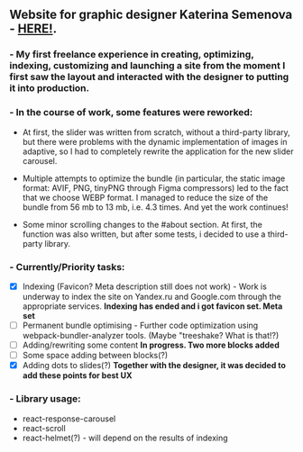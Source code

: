 ## Website for graphic designer **Katerina Semenova** - [HERE!](https://katerinasemenova.ru).
### - My first freelance experience in creating, optimizing, indexing, customizing and launching a site from the moment I first saw the layout and interacted with the designer to putting it into production.

### - In the course of work, some features  were reworked:
 * At first, the slider was written from scratch, without a third-party library, but there were problems with the dynamic
implementation of images in adaptive, so I had to completely rewrite the application for the new slider carousel.

 * Multiple attempts to optimize the bundle (in particular, the static image format: AVIF, PNG, tinyPNG through Figma
compressors) led to the fact that we choose WEBP format. I managed to reduce the size of the bundle from 56 mb
to 13 mb, i.e. 4.3 times. And yet the work continues!

 * Some minor scrolling changes to the #about section. At first, the function was also written, but after some tests, i decided to use a third-party library.


### - Currently/Priority tasks:
- [X] Indexing (Favicon? Meta description still does not work) - Work is underway to index the site on Yandex.ru and Google.com through the appropriate services.
  <b>Indexing has ended and i got favicon set. Meta set</b>
- [ ] Permanent bundle optimising - Further code optimization using webpack-bundler-analyzer tools. (Maybe "treeshake? What is that!?)
- [ ] Adding/rewriting some content
  <b>In progress. Two more blocks added</b>
- [ ] Some space adding between blocks(?)
- [X] Adding dots to slides(?)
<b>Together with the designer, it was decided to add these points for best UX</b>

### - Library usage:
 * react-response-carousel
 * react-scroll
 * react-helmet(?) - will depend on the results of indexing
